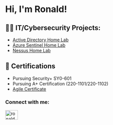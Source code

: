 <h1>Hi, I'm Ronald! </h1>

<h2>👨‍💻 IT/Cybersecurity Projects:</h2>

  - [Active Directory Home Lab](https://github.com/ronaldnguyen/ActiveDirectoryLab)
  - [Azure Sentinel Home Lab](https://github.com/ronaldnguyen/SentinelLab/blob/main/README.md)
  - [Nessus Home Lab]()
<h2>🥇 Certifications</h2>

- Pursuing Security+ SY0-601
- Pursuing A+ Certification (220-1101/220-1102)
- [Agile Certificate](https://forage-uploads-prod.s3.amazonaws.com/completion-certificates/J.P.%20Morgan/5QiaMtZ4k8ngYKn4D_JPMorgan%20Chase%20&%20Co._gb3eJKojHkkbZWWmF_1665632959371_completion_certificate.pdf)


<h3 align="left">Connect with me:</h3>
<p align="left">
<a href="https://linkedin.com/in/ronaldnguyen" target="blank"><img align="center" src="https://raw.githubusercontent.com/rahuldkjain/github-profile-readme-generator/master/src/images/icons/Social/linked-in-alt.svg" alt="ronaldnguyen" height="30" width="40" /></a>
</p>
